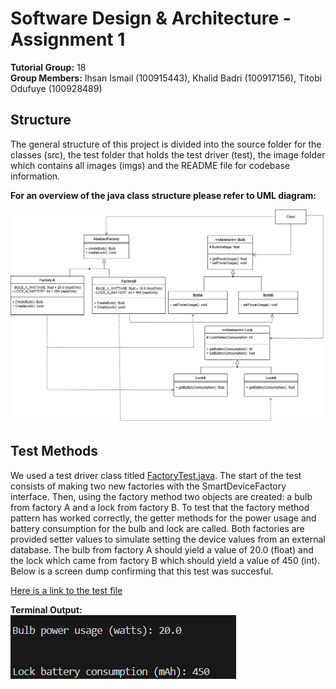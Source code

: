 # Software Design & Architecture - Assignment 1

**Tutorial Group:** 18 <br>
**Group Members:** Ihsan Ismail (100915443), Khalid Badri (100917156), Titobi Odufuye (100928489)

## Structure

The general structure of this project is divided into the source folder for the classes (src), the test folder that holds the test driver (test), the image folder which contains all images (imgs) and the README file for codebase information.  

**For an overview of the java class structure please refer to UML diagram:**

![UML Diagram](imgs/AssignmentUML.jpg)

## Test Methods

We used a test driver class titled [FactoryTest.java](test/FactoryTest.java). The start of the test consists of making two new factories with the SmartDeviceFactory interface. Then, using the factory method two objects are created: a bulb from factory A and a lock from factory B. To test that the factory method pattern has worked correctly, the getter methods for the power usage and battery consumption for the bulb and lock are called. Both factories are provided setter values to simulate setting the device values from an external database. The bulb from factory A should yield a value of 20.0 (float) and the lock which came from factory B which should yield a value of 450 (int). Below is a screen dump confirming that this test was succesful.

[Here is a link to the test file](test/FactoryTest.java)

**Terminal Output:**<br>
![Console image](imgs/image-1.png)



